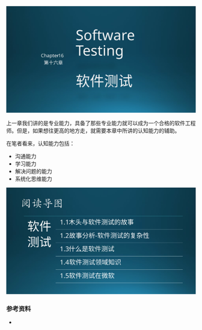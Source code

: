 
<img src="img/Slide1.SVG"/>

上一章我们讲的是专业能力，具备了那些专业能力就可以成为一个合格的软件工程师。但是，如果想往更高的地方走，就需要本章中所讲的认知能力的辅助。

在笔者看来，认知能力包括：
- 沟通能力
- 学习能力
- 解决问题的能力
- 系统化思维能力

<img src="img/Slide2.SVG"/>



### 参考资料

- 

